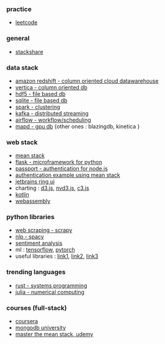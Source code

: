 ### practice
* [leetcode](https://leetcode.com)


### general
* [stackshare](https://stackshare.io/trending/tools)


### data stack
* [amazon redshift - column oriented cloud datawarehouse](https://aws.amazon.com/redshift/)
* [vertica - column oriented db](https://www.vertica.com)
* [hdf5 - file based db](https://support.hdfgroup.org/HDF5/)
* [sqlite - file based db](https://www.sqlite.org)
* [spark - clustering](https://spark.apache.org)
* [kafka - distributed streaming](https://kafka.apache.org)
* [airflow - workflow/scheduling](https://airflow.incubator.apache.org)
* [mapd - gpu db](https://www.mapd.com) {other ones : blazingdb, kinetica }


### web stack
* [mean stack](http://mean.io)
* [flask - microframework for python](http://flask.pocoo.org)
* [passport - authentication for node.js](http://passportjs.org)
* [authentication example using mean stack](http://mherman.org/blog/2015/07/02/handling-user-authentication-with-the-mean-stack/#.WYjAsfCECOU)
* [jetbrains ring ui](http://www.jetbrains.org/ring-ui/index.html)
* charting : [d3.js](https://d3js.org), [nvd3.js](http://nvd3.org), [c3.js](http://c3js.org)
* [kotlin](https://kotlinlang.org)
* [webassembly](http://webassembly.org)


### python libraries
* [web scraping - scrapy](https://scrapy.org)
* [nlp - spacy](https://spacy.io)
* [sentiment analysis](https://github.com/cjhutto/vaderSentiment)
* ml : [tensorflow](https://www.tensorflow.org/api_guides/python/), [pytorch](http://pytorch.org)
* useful libraries  : [link1](https://pythontips.com/2013/07/30/20-python-libraries-you-cant-live-without/), [link2](https://www.codementor.io/python/tutorial/6-useful-python-libraries), [link3](https://tryolabs.com/blog/2016/12/20/top-10-python-libraries-of-2016/)

### trending languages
* [rust - systems programming](https://www.rust-lang.org)
* [julia - numerical computing](https://julialang.org)


### courses (full-stack)
* [coursera](https://www.coursera.org/specializations/full-stack-mobile-app-development)
* [mongodb university](https://www.mongodb.com/blog/post/announcing-mean-stack-online-course-in-partnership-with-edx)
* [master the mean stack, udemy](https://www.udemy.com/master-the-mean-stack/)
